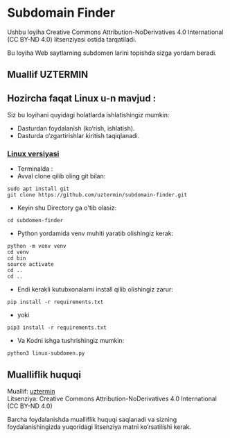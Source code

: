 # Subdomain Finder

Ushbu loyiha Creative Commons Attribution-NoDerivatives 4.0 International (CC BY-ND 4.0) litsenziyasi ostida tarqatiladi. 

Bu loyiha Web saytlarning subdomen larini topishda sizga yordam beradi.

## Muallif UZTERMIN

## Hozircha faqat Linux u-n mavjud :

Siz bu loyihani quyidagi holatlarda ishlatishingiz mumkin:
- Dasturdan foydalanish (ko‘rish, ishlatish).
- Dasturda o‘zgartirishlar kiritish taqiqlanadi.

### [Linux versiyasi](./subdomain-finder)
- Terminalda :
- Avval clone qilib oling git bilan:
```shell
sudo apt install git
git clone https://github.com/uztermin/subdomain-finder.git
```
- Keyin shu Directory ga o'tib olasiz:
```shell
cd subdomen-finder
```
- Python yordamida venv muhiti yaratib olishingiz kerak:
```shell
python -m venv venv
cd venv
cd bin
source activate
cd ..
cd ..
```
- Endi kerakli kutubxonalarni install qilib olishingiz zarur:
```shell
pip install -r requirements.txt 
```
- yoki
```shell
pip3 install -r requirements.txt
```
- Va Kodni ishga tushrishingiz mumkin:
```shell
python3 linux-subdomen.py
```

## Mualliflik huquqi

Muallif: [uztermin](https://github.com/uztermin)  
Litsenziya: Creative Commons Attribution-NoDerivatives 4.0 International (CC BY-ND 4.0)

Barcha foydalanishda mualliflik huquqi saqlanadi va sizning foydalanishingizda yuqoridagi litsenziya matni ko‘rsatilishi kerak.
